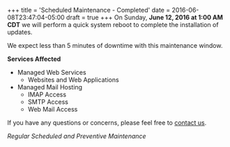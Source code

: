 +++
title = 'Scheduled Maintenance - Completed'
date = 2016-06-08T23:47:04-05:00
draft = true
+++
On Sunday, **June 12, 2016 at 1:00 AM CDT** we will perform a quick system reboot to complete the installation of updates.

We expect less than 5 minutes of downtime with this maintenance window.

**Services Affected**

   * Managed Web Services
     *   Websites and Web Applications
   * Managed Mail Hosting
     *   IMAP Access
     *   SMTP Access
     *   Web Mail Access

If you have any questions or concerns, please feel free to [contact us](https://madscitech.com/about/contact/).

_Regular Scheduled and Preventive Maintenance_
